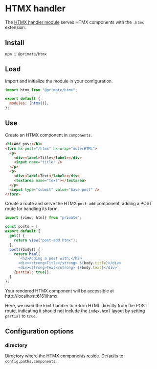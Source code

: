 # HTMX handler

The [HTMX handler module][repository] serves HTMX components with the `.htmx`
extension.

## Install

`npm i @primate/htmx`

## Load

Import and initialize the module in your configuration.

```js file=primate.config.js
import htmx from "@primate/htmx";

export default {
  modules: [htmx()],
};
```

## Use

Create an HTMX component in `components`.

```html file=components/post-add.htmx
<h1>Add post</h1>
<form hx-post="/htmx" hx-wrap="outerHTML">
  <p>
    <div><label>Title</label></div>
    <input name="title" />
  </p>
  <p>
    <div><label>Text</label></div>
    <textarea name="text"></textarea>
  </p>
  <input type="submit" value="Save post" />
</form>
```

Create a route and serve the HTMX `post-add` component, adding a POST route for
handling its form.

```js file=routes/htmx.js
import {view, html} from "primate";

const posts = [
export default {
  get() {
    return view("post-add.htmx");
  },
  post({body}) {
    return html(
      `<h2>Adding a post with:</h2>
      <div><strong>Title</strong> ${body.title}</div>
      <div><strong>Text</strong> ${body.text}</div>`,
    {partial: true});
  }
};
```

Your rendered HTMX component will be accessible at http://localhost:6161/htmx.

Here, we used the `html` handler to return HTML directly from the POST route,
indicating it should not include the `index.html` layout by setting `partial`
to `true`. 

## Configuration options

### directory

Directory where the HTMX components reside. Defaults to
`config.paths.components`.

[repository]: https://github.com/primatejs/primate/tree/master/packages/htmx
